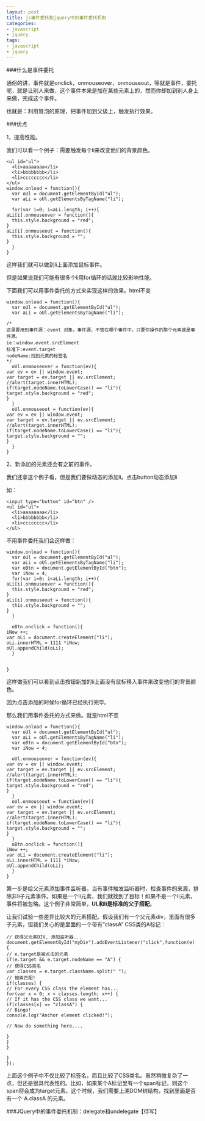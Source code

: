 ```yaml
---
layout: post
title: js事件委托和jquery中的事件委托机制
categories:
- javascript
- jquery
tags:
- javascript
- jquery
---
```


###什么是事件委托

通俗的讲，事件就是onclick，onmouseover，onmouseout，等就是事件，委托呢，就是让别人来做，这个事件本来是加在某些元素上的，然而你却加到别人身上来做，完成这个事件。

也就是：利用冒泡的原理，把事件加到父级上，触发执行效果。

###优点

1，提高性能。

我们可以看一个例子：需要触发每个li来改变他们的背景颜色。
    
    <ul id="ul">
      <li>aaaaaaaa</li>
      <li>bbbbbbbb</li>
      <li>cccccccc</li>
    </ul>
    window.onload = function(){
      var oUl = document.getElementById("ul");
      var aLi = oUl.getElementsByTagName("li");
    
      for(var i=0; i<aLi.length; i++){
    aLi[i].onmouseover = function(){
      this.style.background = "red";
    }
    aLi[i].onmouseout = function(){
      this.style.background = "";
    }
      }
    }
 这样我们就可以做到li上面添加鼠标事件。

但是如果说我们可能有很多个li用for循环的话就比较影响性能。

下面我们可以用事件委托的方式来实现这样的效果。html不变

    window.onload = function(){
      var oUl = document.getElementById("ul");
      var aLi = oUl.getElementsByTagName("li");
    
    /*
    这里要用到事件源：event 对象，事件源，不管在哪个事件中，只要你操作的那个元素就是事件源。
    ie：window.event.srcElement
    标准下:event.target
    nodeName:找到元素的标签名
    */
      oUl.onmouseover = function(ev){
    var ev = ev || window.event;
    var target = ev.target || ev.srcElement;
    //alert(target.innerHTML);
    if(target.nodeName.toLowerCase() == "li"){
    target.style.background = "red";
    }
      }
      oUl.onmouseout = function(ev){
    var ev = ev || window.event;
    var target = ev.target || ev.srcElement;
    //alert(target.innerHTML);
    if(target.nodeName.toLowerCase() == "li"){
    target.style.background = "";
    }
      }
    }

2、新添加的元素还会有之前的事件。

我们还拿这个例子看，但是我们要做动态的添加li。点击button动态添加li

如：

    <input type="button" id="btn" />
    <ul id="ul">
      <li>aaaaaaaa</li>
      <li>bbbbbbbb</li>
      <li>cccccccc</li>
    </ul>
 不用事件委托我们会这样做：

    window.onload = function(){
      var oUl = document.getElementById("ul");
      var aLi = oUl.getElementsByTagName("li");
      var oBtn = document.getElementById("btn");
      var iNow = 4;
      for(var i=0; i<aLi.length; i++){
    aLi[i].onmouseover = function(){
      this.style.background = "red";
    }
    aLi[i].onmouseout = function(){
      this.style.background = "";
    }
      }
    
      oBtn.onclick = function(){
    iNow ++;
    var oLi = document.createElement("li");
    oLi.innerHTML = 1111 *iNow;
    oUl.appendChild(oLi);
      }
    
      
    }
 这样做我们可以看到点击按钮新加的li上面没有鼠标移入事件来改变他们的背景颜色。

因为点击添加的时候for循环已经执行完毕。

那么我们用事件委托的方式来做。就是html不变

    window.onload = function(){
      var oUl = document.getElementById("ul");
      var aLi = oUl.getElementsByTagName("li");
      var oBtn = document.getElementById("btn");
      var iNow = 4;
    
      oUl.onmouseover = function(ev){
    var ev = ev || window.event;
    var target = ev.target || ev.srcElement;
    //alert(target.innerHTML);
    if(target.nodeName.toLowerCase() == "li"){
    target.style.background = "red";
    }
      }
      oUl.onmouseout = function(ev){
    var ev = ev || window.event;
    var target = ev.target || ev.srcElement;
    //alert(target.innerHTML);
    if(target.nodeName.toLowerCase() == "li"){
    target.style.background = "";
    }
      }
      oBtn.onclick = function(){
    iNow ++;
    var oLi = document.createElement("li");
    oLi.innerHTML = 1111 *iNow;
    oUl.appendChild(oLi);
      }
    }


第一步是给父元素添加事件监听器。当有事件触发监听器时，检查事件的来源，排除非li子元素事件。如果是一个li元素，我们就找到了目标！如果不是一个li元素，事件将被忽略。这个例子非常简单，**UL和li是标准的父子搭配**。

让我们试验一些差异比较大的元素搭配。假设我们有一个父元素div，里面有很多子元素，但我们关心的是里面的一个带有”classA” CSS类的A标记：

    // 获得父元素DIV, 添加监听器...
    document.getElementById("myDiv").addEventListener("click",function(e) {
    // e.target是被点击的元素
    if(e.target && e.target.nodeName == "A") {
    // 获得CSS类名
    var classes = e.target.className.split(" ");
    // 搜索匹配!
    if(classes) {
    // For every CSS class the element has...
    for(var x = 0; x < classes.length; x++) {
    // If it has the CSS class we want...
    if(classes[x] == "classA") {
    // Bingo!
    console.log("Anchor element clicked!");
     
    // Now do something here....
     
    }
    }
    }
     
    }
    });

上面这个例子中不仅比较了标签名，而且比较了CSS类名。虽然稍微复杂了一点，但还是很具代表性的。比如，如果某个A标记里有一个span标记，则这个span将会成为target元素。这个时候，我们需要上溯DOM树结构，找到里面是否有一个 A.classA 的元素。


###JQuery中的事件委托机制：delegate和undelegate【待写】